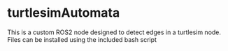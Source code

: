 # turtlesimAutomata

This is a custom ROS2 node designed to detect edges in a turtlesim node. Files can be installed using the included bash script

